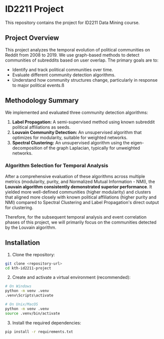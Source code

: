 # ID2211 Project

This repository contains the project for ID2211 Data Mining course.

## Project Overview

This project analyzes the temporal evolution of political communities on Reddit from 2008 to 2019. We use graph-based methods to detect communities of subreddits based on user overlap. The primary goals are to:

*   Identify and track political communities over time.
*   Evaluate different community detection algorithms.
*   Understand how community structures change, particularly in response to major political events.ß

## Methodology Summary

We implemented and evaluated three community detection algorithms:

1.  **Label Propagation:** A semi-supervised method using known subreddit political affiliations as seeds.
2.  **Louvain Community Detection:** An unsupervised algorithm that optimizes for modularity, suitable for weighted networks.
3.  **Spectral Clustering:** An unsupervised algorithm using the eigen-decomposition of the graph Laplacian, typically for unweighted networks.

### Algorithm Selection for Temporal Analysis

After a comprehensive evaluation of these algorithms across multiple metrics (modularity, purity, and Normalized Mutual Information - NMI), the **Louvain algorithm consistently demonstrated superior performance**. It yielded more well-defined communities (higher modularity) and clusters that aligned more closely with known political affiliations (higher purity and NMI) compared to Spectral Clustering and Label Propagation's direct output for clustering.

Therefore, for the subsequent temporal analysis and event correlation phases of this project, we will primarily focus on the communities detected by the Louvain algorithm.

## Installation

1. Clone the repository:

```bash
git clone <repository-url>
cd kth-id2211-project
```

2. Create and activate a virtual environment (recommended):

```bash
# On Windows
python -m venv .venv
.venv\Scripts\activate

# On Unix/MacOS
python -m venv .venv
source .venv/bin/activate
```

3. Install the required dependencies:

```bash
pip install -r requirements.txt
```
